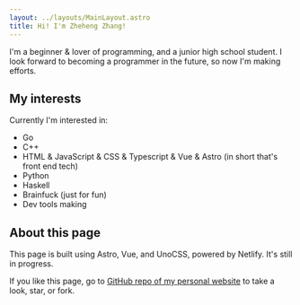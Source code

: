 ```yaml
---
layout: ../layouts/MainLayout.astro
title: Hi! I'm Zheheng Zhang!
---
```


I'm a beginner & lover of programming, and a junior high school student. I look forward to becoming a programmer in the future, so now I'm making efforts.

## My interests

Currently I'm interested in:

* Go
* C++
* HTML & JavaScript & CSS & Typescript & Vue & Astro (in short that's front end tech)
* Python
* Haskell
* Brainfuck (just for fun)
* Dev tools making

## About this page

This page is built using Astro, Vue, and UnoCSS, powered by Netlify.
It's still in progress.

If you like this page, go to [GitHub repo of my personal website](https://github.com/zhangzheheng/zzhme) to take a look, star, or fork.